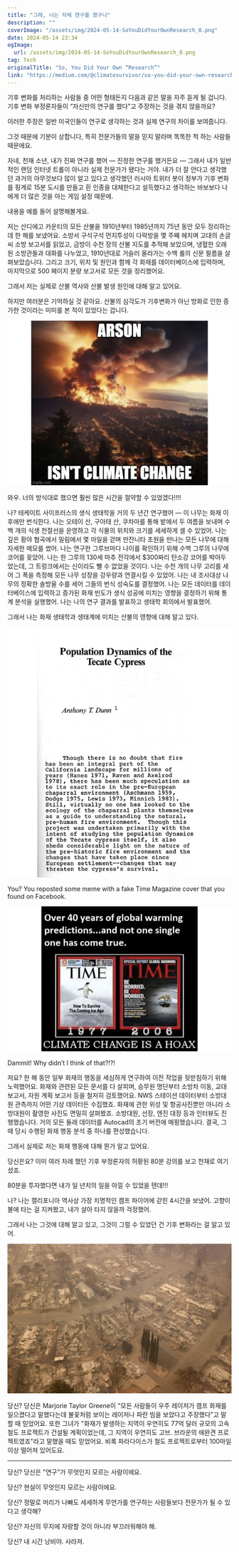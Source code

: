 ```yaml
---
title: "그래, 너는 자체 연구를 했구나"
description: ""
coverImage: "/assets/img/2024-05-14-SoYouDidYourOwnResearch_0.png"
date: 2024-05-14 23:34
ogImage: 
  url: /assets/img/2024-05-14-SoYouDidYourOwnResearch_0.png
tag: Tech
originalTitle: "So, You Did Your Own “Research”"
link: "https://medium.com/@climatesurvivor/so-you-did-your-own-research-3e64bd008d8d"
---
```



기후 변화를 처리하는 사람들 중 어떤 형태든지 다음과 같은 말을 자주 듣게 될 겁니다. 기후 변화 부정론자들이 “자신만의 연구를 했다”고 주장하는 것을 겪지 않을까요?

이러한 주장은 일반 미국인들이 연구로 생각하는 것과 실제 연구의 차이를 보여줍니다.

그것 때문에 기분이 상합니다, 특히 전문가들의 말을 믿지 말라며 똑똑한 척 하는 사람들 때문에요.

자네, 천재 소년, 내가 진짜 연구를 했어 — 진정한 연구를 했거든요 — 그래서 내가 일반적인 랜덤 인터넷 트롤이 아니라 실제 전문가가 됐다는 거야. 내가 더 잘 안다고 생각했던 과거의 아무것보다 많이 알고 있다고 생각했던 러시아 트위터 봇이 정부가 기후 변화를 핑계로 15분 도시를 만들고 흰 인종을 대체한다고 설득했다고 생각하는 바보보다 나에게 더 많은 것을 아는 게임 설정 때문에.



내용을 예를 들어 설명해볼게요.

저는 산디에고 카운티의 모든 산불을 1910년부터 1985년까지 75년 동안 모두 정리하는 데 한 해를 보냈어요. 소방서 구석구석 먼지투성이 다락방을 몇 주째 헤치며 고대의 손글씨 소방 보고서를 읽었고, 금방이 수천 장의 산불 지도를 추적해 보았으며, 냉혈한 오래된 소방관들과 대화를 나누었고, 1910년대로 거슬러 올라가는 수백 롤의 신문 필름을 살펴보았습니다. 그리고 크기, 위치 및 원인과 함께 각 화재를 데이터베이스에 입력하며, 마지막으로 500 페이지 분량 보고서로 모든 것을 정리했어요.

그래서 저는 실제로 산불 역사와 산불 발생 원인에 대해 알고 있어요.

하지만 여러분은 기억하실 것 같아요. 산불의 심각도가 기후변화가 아닌 방화로 인한 증가한 것이라는 미미를 본 적이 있었다는 겁니다.



![이미지](/assets/img/2024-05-14-SoYouDidYourOwnResearch_0.png)

와우. 너의 방식대로 했으면 훨씬 많은 시간을 절약할 수 있었겠다!!!!

나? 테케이트 사이프러스의 생식 생태학을 거의 두 년간 연구했어 — 이 나무는 화재 이후에만 번식한다. 나는 오테이 산, 구아태 산, 쿠차마를 통해 밭에서 두 여름을 보내며 수백 개의 식생 천절선을 운영하고 각 식물의 위치와 크기를 세세하게 셀 수 있었어. 나는 깊은 황야 협곡에서 밀림에서 몇 마일을 걷며 만잔니타 초원을 만나는 모든 나무에 대해 자세한 메모를 썼어. 나는 연구한 그루브마다 나이를 확인하기 위해 수백 그루의 나무에 코어를 꽂았어. 나는 한 그루의 130세 마추 전각에서 $300짜리 탄소강 코어를 박아두었는데, 그 트렁크에서는 신이라도 뺄 수 없었을 것이다. 나는 수천 개의 나무 고리를 세어 그 폭을 측정해 모든 나무 성장을 강우량과 연결시킬 수 있었어. 나는 내 조사대상 나무의 정확한 솔방울 수를 세어 그들의 번식 성숙도를 결정했어. 나는 모든 데이터를 데이터베이스에 입력하고 증가된 화재 빈도가 생식 성공에 미치는 영향을 결정하기 위해 통계 분석을 실행했어. 나는 나의 연구 결과를 발표하고 생태학 회의에서 발표했어.

그래서 나는 화재 생태학과 생태계에 미치는 산불의 영향에 대해 알고 있다.



![2024-05-14-SoYouDidYourOwnResearch_1](/assets/img/2024-05-14-SoYouDidYourOwnResearch_1.png)

You? You reposted some meme with a fake Time Magazine cover that you found on Facebook.

![2024-05-14-SoYouDidYourOwnResearch_2](/assets/img/2024-05-14-SoYouDidYourOwnResearch_2.png)

Dammit! Why didn’t I think of that?!?!



저요? 한 해 동안 일부 화재의 행동을 세심하게 연구하여 이전 작업을 뒷받침하기 위해 노력했어요. 화재와 관련된 모든 문서를 다 살피며, 승무원 명단부터 소방차 이동, 교대 보고서, 자원 계획 보고서 등을 철저히 검토했어요. NWS 스테이션 데이터부터 소방대원 관측까지 어떤 기상 데이터든 수집했죠. 화재에 관한 위성 및 항공사진뿐만 아니라 소방대원이 촬영한 사진도 면밀히 살펴봤죠. 소방대원, 선장, 엔진 대장 등과 인터뷰도 진행했습니다. 거의 모든 둘레 데이터를 Autocad의 초기 버전에 매핑했습니다. 결국, 그때 당시 수행된 화재 행동 분석 중 하나를 편성했습니다.

그래서 실제로 저는 화재 행동에 대해 뭔가 알고 있어요.

당신은요? 이미 여러 차례 했던 기후 부정론자의 허황된 80분 강의를 보고 천재로 여기셨죠.



80분을 투자했다면 내가 일 년치의 일을 아낄 수 있었을 텐데!!!

나? 나는 캘리포니아 역사상 가장 치명적인 캠프 파이어에 갇힌 4시간을 보냈어. 고향이 불에 타는 걸 지켜봤고, 내가 살아 타지 않을까 걱정했어.

그래서 나는 그것에 대해 알고 있고, 그것이 그럴 수 있었던 건 기후 변화라는 걸 알고 있어.

![이미지](/assets/img/2024-05-14-SoYouDidYourOwnResearch_4.png)



당신? 당신은 Marjorie Taylor Greene이 "모든 사람들이 우주 레이저가 캠프 화재를 일으켰다고 말했다는데 불꽃처럼 보이는 레이저나 파란 빔을 보았다고 주장했다”고 말할 때 믿었어요. 또한 그녀가 "화재가 발생하는 지역이 우연히도 77억 달러 규모의 고속 철도 프로젝트가 건설될 계획이었는데, 그 지역이 우연히도 고브. 브라운의 애완견 프로젝트였죠"라고 말했을 때도 믿었어요. 비록 파라다이스가 철도 프로젝트로부터 100마일 이상 떨어져 있어도요.

-----------

당신? 당신은 "연구"가 무엇인지 모르는 사람이에요.

당신? 현실이 무엇인지 모르는 사람이에요.



당신? 정말로 머리가 나빠도 세세하게 무언가를 연구하는 사람들보다 전문가가 될 수 있다고 생각해?

당신? 자신의 무지에 자랑할 것이 아니라 부끄러워해야 해.

당신? 내 시간 낭비야. 사라져.